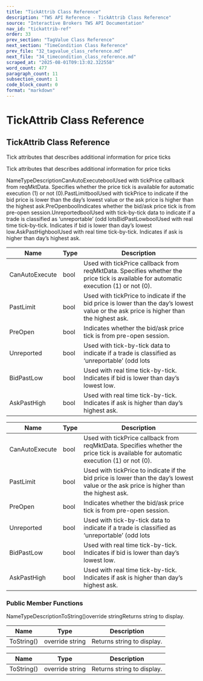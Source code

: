 ```yaml
---
title: "TickAttrib Class Reference"
description: "TWS API Reference - TickAttrib Class Reference"
source: "Interactive Brokers TWS API Documentation"
nav_id: "tickattrib-ref"
order: 33
prev_section: "TagValue Class Reference"
next_section: "TimeCondition Class Reference"
prev_file: "32_tagvalue_class_reference.md"
next_file: "34_timecondition_class_reference.md"
scraped_at: "2025-08-01T09:13:02.322558"
word_count: 477
paragraph_count: 11
subsection_count: 1
code_block_count: 0
format: "markdown"
---
```


# TickAttrib Class Reference

## TickAttrib Class Reference

Tick attributes that describes additional information for price ticks

Tick attributes that describes additional information for price ticks

NameTypeDescriptionCanAutoExecuteboolUsed with tickPrice callback from reqMktData. Specifies whether the price tick is available for automatic execution (1) or not (0).PastLimitboolUsed with tickPrice to indicate if the bid price is lower than the day’s lowest value or the ask price is higher than the highest ask.PreOpenboolIndicates whether the bid/ask price tick is from pre-open session.UnreportedboolUsed with tick-by-tick data to indicate if a trade is classified as ‘unreportable’ (odd lotsBidPastLowboolUsed with real time tick-by-tick. Indicates if bid is lower than day’s lowest low.AskPastHighboolUsed with real time tick-by-tick. Indicates if ask is higher than day’s highest ask.

| Name | Type | Description |
| --- | --- | --- |
| CanAutoExecute | bool | Used with tickPrice callback from reqMktData. Specifies whether the price tick is available for automatic execution (1) or not (0). |
| PastLimit | bool | Used with tickPrice to indicate if the bid price is lower than the day’s lowest value or the ask price is higher than the highest ask. |
| PreOpen | bool | Indicates whether the bid/ask price tick is from pre-open session. |
| Unreported | bool | Used with tick-by-tick data to indicate if a trade is classified as ‘unreportable’ (odd lots |
| BidPastLow | bool | Used with real time tick-by-tick. Indicates if bid is lower than day’s lowest low. |
| AskPastHigh | bool | Used with real time tick-by-tick. Indicates if ask is higher than day’s highest ask. |

| Name | Type | Description |
| --- | --- | --- |
| CanAutoExecute | bool | Used with tickPrice callback from reqMktData. Specifies whether the price tick is available for automatic execution (1) or not (0). |
| PastLimit | bool | Used with tickPrice to indicate if the bid price is lower than the day’s lowest value or the ask price is higher than the highest ask. |
| PreOpen | bool | Indicates whether the bid/ask price tick is from pre-open session. |
| Unreported | bool | Used with tick-by-tick data to indicate if a trade is classified as ‘unreportable’ (odd lots |
| BidPastLow | bool | Used with real time tick-by-tick. Indicates if bid is lower than day’s lowest low. |
| AskPastHigh | bool | Used with real time tick-by-tick. Indicates if ask is higher than day’s highest ask. |

### Public Member Functions

NameTypeDescriptionToString()override stringReturns string to display.

| Name | Type | Description |
| --- | --- | --- |
| ToString() | override string | Returns string to display. |

| Name | Type | Description |
| --- | --- | --- |
| ToString() | override string | Returns string to display. |